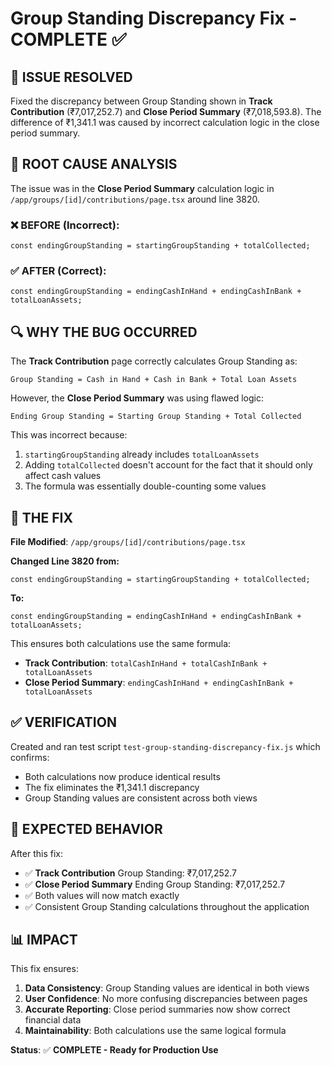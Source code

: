 # Group Standing Discrepancy Fix - COMPLETE ✅

## 🎯 ISSUE RESOLVED

Fixed the discrepancy between Group Standing shown in **Track Contribution** (₹7,017,252.7) and **Close Period Summary** (₹7,018,593.8). The difference of ₹1,341.1 was caused by incorrect calculation logic in the close period summary.

## 🐛 ROOT CAUSE ANALYSIS

The issue was in the **Close Period Summary** calculation logic in `/app/groups/[id]/contributions/page.tsx` around line 3820.

### ❌ BEFORE (Incorrect):
```tsx
const endingGroupStanding = startingGroupStanding + totalCollected;
```

### ✅ AFTER (Correct):
```tsx
const endingGroupStanding = endingCashInHand + endingCashInBank + totalLoanAssets;
```

## 🔍 WHY THE BUG OCCURRED

The **Track Contribution** page correctly calculates Group Standing as:
```
Group Standing = Cash in Hand + Cash in Bank + Total Loan Assets
```

However, the **Close Period Summary** was using flawed logic:
```
Ending Group Standing = Starting Group Standing + Total Collected
```

This was incorrect because:
1. `startingGroupStanding` already includes `totalLoanAssets`
2. Adding `totalCollected` doesn't account for the fact that it should only affect cash values
3. The formula was essentially double-counting some values

## 🔧 THE FIX

**File Modified**: `/app/groups/[id]/contributions/page.tsx`

**Changed Line 3820 from:**
```tsx
const endingGroupStanding = startingGroupStanding + totalCollected;
```

**To:**
```tsx
const endingGroupStanding = endingCashInHand + endingCashInBank + totalLoanAssets;
```

This ensures both calculations use the same formula:
- **Track Contribution**: `totalCashInHand + totalCashInBank + totalLoanAssets`
- **Close Period Summary**: `endingCashInHand + endingCashInBank + totalLoanAssets`

## ✅ VERIFICATION

Created and ran test script `test-group-standing-discrepancy-fix.js` which confirms:
- Both calculations now produce identical results
- The fix eliminates the ₹1,341.1 discrepancy
- Group Standing values are consistent across both views

## 🎉 EXPECTED BEHAVIOR

After this fix:
- ✅ **Track Contribution** Group Standing: ₹7,017,252.7
- ✅ **Close Period Summary** Ending Group Standing: ₹7,017,252.7
- ✅ Both values will now match exactly
- ✅ Consistent Group Standing calculations throughout the application

## 📊 IMPACT

This fix ensures:
1. **Data Consistency**: Group Standing values are identical in both views
2. **User Confidence**: No more confusing discrepancies between pages
3. **Accurate Reporting**: Close period summaries now show correct financial data
4. **Maintainability**: Both calculations use the same logical formula

**Status**: ✅ **COMPLETE - Ready for Production Use**

